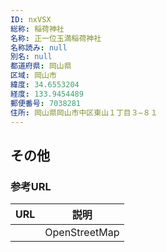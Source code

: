 ```yaml
---
ID: nxVSX
総称: 稲荷神社
名称: 正一位玉満稲荷神社
名称読み: null
別名: null
都道府県: 岡山県
区域: 岡山市
緯度: 34.6553204
経度: 133.9454489
郵便番号: 7038281
住所: 岡山県岡山市中区東山１丁目３−８１
---
```


## その他

### 参考URL

| URL | 説明          |
| --- | ------------- |
|     | OpenStreetMap |

